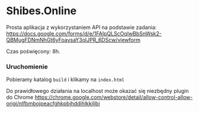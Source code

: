 # Shibes.Online
Prosta aplikacja z wykorzystaniem API na podstawie zadania:
https://docs.google.com/forms/d/e/1FAIpQLScOqIwBbSnWsk2-QBMugFDNmNhGt6yFoaysaY3olJPR_6DScw/viewform

Czas poświęcony: 8h.

### Uruchomienie
Pobieramy katalog `build` i klikamy na `index.html`

Do prawidłowego działania na localhost może okazać się niezbędny plugin do Chrome
https://chrome.google.com/webstore/detail/allow-control-allow-origi/nlfbmbojpeacfghkpbjhddihlkkiljbi
